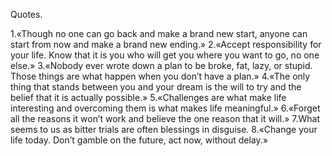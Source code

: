 Quotes.

1.«Though no one can go back and make a brand new start, anyone can start from now and make a brand new ending.»
2.«Accept responsibility for your life. Know that it is you who will get you where you want to go, no one else.»
3.«Nobody ever wrote down a plan to be broke, fat, lazy, or stupid. Those things are what happen when you don’t have a plan.»
4.«The only thing that stands between you and your dream is the will to try and the belief that it is actually possible.»
5.«Challenges are what make life interesting and overcoming them is what makes life meaningful.»
6.«Forget all the reasons it won’t work and believe the one reason that it will.»
7.What seems to us as bitter trials are often blessings in disguise.
8.«Change your life today. Don’t gamble on the future, act now, without delay.»
